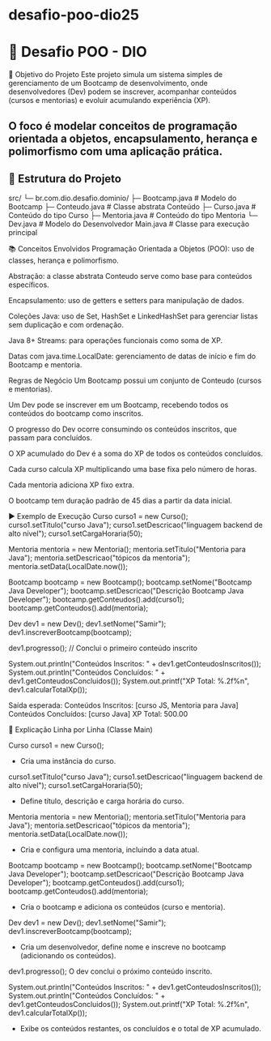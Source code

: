 # desafio-poo-dio25
# 🚀 Desafio POO - DIO

🎯 Objetivo do Projeto
Este projeto simula um sistema simples de gerenciamento de um Bootcamp de desenvolvimento, onde desenvolvedores (Dev) podem se inscrever, acompanhar conteúdos (cursos e mentorias) e evoluir acumulando experiência (XP).

O foco é modelar conceitos de programação orientada a objetos, encapsulamento, herança e polimorfismo com uma aplicação prática.
---

## 📂 Estrutura do Projeto
src/
└─ br.com.dio.desafio.dominio/
├─ Bootcamp.java       # Modelo do Bootcamp
├─ Conteudo.java       # Classe abstrata Conteúdo
├─ Curso.java          # Conteúdo do tipo Curso
├─ Mentoria.java       # Conteúdo do tipo Mentoria
└─ Dev.java            # Modelo do Desenvolvedor
Main.java              # Classe para execução principal


📚 Conceitos Envolvidos
Programação Orientada a Objetos (POO): uso de classes, herança e polimorfismo.

Abstração: a classe abstrata Conteudo serve como base para conteúdos específicos.

Encapsulamento: uso de getters e setters para manipulação de dados.

Coleções Java: uso de Set, HashSet e LinkedHashSet para gerenciar listas sem duplicação e com ordenação.

Java 8+ Streams: para operações funcionais como soma de XP.

Datas com java.time.LocalDate: gerenciamento de datas de início e fim do Bootcamp e mentoria.

Regras de Negócio
Um Bootcamp possui um conjunto de Conteudo (cursos e mentorias).

Um Dev pode se inscrever em um Bootcamp, recebendo todos os conteúdos do bootcamp como inscritos.

O progresso do Dev ocorre consumindo os conteúdos inscritos, que passam para concluídos.

O XP acumulado do Dev é a soma do XP de todos os conteúdos concluídos.

Cada curso calcula XP multiplicando uma base fixa pelo número de horas.

Cada mentoria adiciona XP fixo extra.

O bootcamp tem duração padrão de 45 dias a partir da data inicial.

▶️ Exemplo de Execução
Curso curso1 = new Curso();
curso1.setTitulo("curso Java");
curso1.setDescricao("linguagem backend de alto nível");
curso1.setCargaHoraria(50);

Mentoria mentoria = new Mentoria();
mentoria.setTitulo("Mentoria para Java");
mentoria.setDescricao("tópicos da mentoria");
mentoria.setData(LocalDate.now());

Bootcamp bootcamp = new Bootcamp();
bootcamp.setNome("Bootcamp Java Developer");
bootcamp.setDescricao("Descrição Bootcamp Java Developer");
bootcamp.getConteudos().add(curso1);
bootcamp.getConteudos().add(mentoria);

Dev dev1 = new Dev();
dev1.setNome("Samir");
dev1.inscreverBootcamp(bootcamp);

dev1.progresso(); // Conclui o primeiro conteúdo inscrito

System.out.println("Conteúdos Inscritos: " + dev1.getConteudosInscritos());
System.out.println("Conteúdos Concluídos: " + dev1.getConteudosConcluidos());
System.out.printf("XP Total: %.2f%n", dev1.calcularTotalXp());

Saída esperada:
Conteúdos Inscritos: [curso JS, Mentoria para Java]
Conteúdos Concluídos: [curso Java]
XP Total: 500.00

📖 Explicação Linha por Linha (Classe Main)

Curso curso1 = new Curso();
- Cria uma instância do curso.

curso1.setTitulo("curso Java");
curso1.setDescricao("linguagem backend de alto nível");
curso1.setCargaHoraria(50);
- Define título, descrição e carga horária do curso.

Mentoria mentoria = new Mentoria();
mentoria.setTitulo("Mentoria para Java");
mentoria.setDescricao("tópicos da mentoria");
mentoria.setData(LocalDate.now());
- Cria e configura uma mentoria, incluindo a data atual.

Bootcamp bootcamp = new Bootcamp();
bootcamp.setNome("Bootcamp Java Developer");
bootcamp.setDescricao("Descrição Bootcamp Java Developer");
bootcamp.getConteudos().add(curso1);
bootcamp.getConteudos().add(mentoria);
- Cria o bootcamp e adiciona os conteúdos (curso e mentoria).

Dev dev1 = new Dev();
dev1.setNome("Samir");
dev1.inscreverBootcamp(bootcamp);
- Cria um desenvolvedor, define nome e inscreve no bootcamp (adicionando os conteúdos).

dev1.progresso();
O dev conclui o próximo conteúdo inscrito.

System.out.println("Conteúdos Inscritos: " + dev1.getConteudosInscritos());
System.out.println("Conteúdos Concluídos: " + dev1.getConteudosConcluidos());
System.out.printf("XP Total: %.2f%n", dev1.calcularTotalXp());
- Exibe os conteúdos restantes, os concluídos e o total de XP acumulado.






